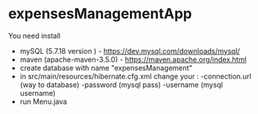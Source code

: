 # expensesManagementApp
You need install
- mySQL (5.7.18 version ) - https://dev.mysql.com/downloads/mysql/
- maven (apache-maven-3.5.0) - https://maven.apache.org/index.html
- create database with name "expensesManagement"
- in src/main/resources/hibernate.cfg.xml change your :
    -connection.url (way to database)
    -password (mysql pass)
    -username (mysql username)
- run Menu.java
